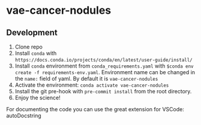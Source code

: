 # vae-cancer-nodules

## Development

1. Clone repo
2. Install `conda` with `https://docs.conda.io/projects/conda/en/latest/user-guide/install/`
3. Install `conda` environment from `conda_requirements.yaml` with
`$conda env create -f requirements-env.yaml`. Environment name can be changed
in the `name:` field of yaml. By default it is `vae-cancer-nodules`
4. Activate the environment: `conda activate vae-cancer-nodules`
5. Install the git pre-hook with `pre-commit install` from the root directory.
6. Enjoy the science!

For documenting the code you can use the great extension for VSCode: autoDocstring
